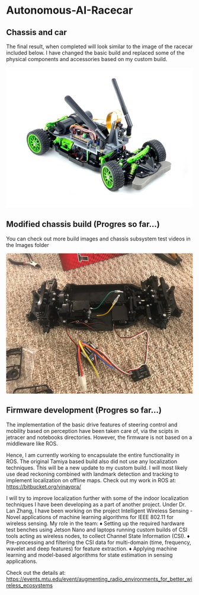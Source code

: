 # Autonomous-AI-Racecar

## Chassis and car ##

The final result, when completed will look similar to the image of the racecar included below. I have changed the basic build and replaced some of the physical components and accessories based on my custom build.

![Image of AI Racecar](https://github.com/Vthehusky/Autonomous-AI-Racecar/blob/main/Images/1.jpeg)

## Modified chassis build (Progres so far...) ##

You can check out more build images and chassis subsystem test videos in the Images folder

![Image of my AI Racecar](https://github.com/Vthehusky/Autonomous-AI-Racecar/blob/main/Images/77.jpeg)

## Firmware development (Progres so far...) ##

The implementation of the basic drive features of steering control and mobility based on perception have been taken care of, via the scipts in jetracer and notebooks directories.
However, the firmware is not based on a middleware like ROS.

Hence, I am currently working to encapsulate the entire functionality in ROS. The original Tamiya based build also did not use any localization techniques. This will be a new update to my custom build. I will most likely use dead reckoning combined with landmark detection and tracking to implement localization on offline maps.
Check out my work in ROS at: https://bitbucket.org/vinaypra/

I will try to improve localization further with some of the indoor localization techniques I have been developing as a part of another project. Under Dr. Lan Zhang, I have been working on the project Intelligent Wireless Sensing - Novel applications of machine learning algorithms for IEEE 802.11 for wireless sensing.
My role in the team:
♦ Setting up the required hardware test benches using Jetson Nano and laptops running custom builds of CSI tools acting as wireless nodes, to collect Channel State Information (CSI).
♦ Pre-processing and filtering the CSI data for multi-domain (time, frequency, wavelet and deep features) for feature extraction.
♦ Applying machine learning and model-based algorithms for state estimation in sensing applications.

Check out the details at: https://events.mtu.edu/event/augmenting_radio_environments_for_better_wireless_ecosystems
